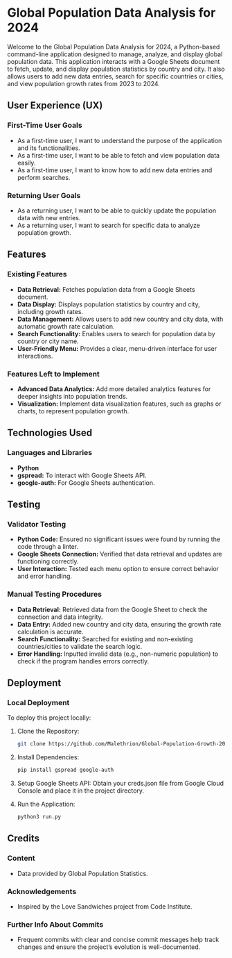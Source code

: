 # Global Population Data Analysis for 2024

Welcome to the Global Population Data Analysis for 2024, a Python-based command-line application designed to manage, analyze, and display global population data. This application interacts with a Google Sheets document to fetch, update, and display population statistics by country and city. It also allows users to add new data entries, search for specific countries or cities, and view population growth rates from 2023 to 2024.

## User Experience (UX)

### First-Time User Goals
- As a first-time user, I want to understand the purpose of the application and its functionalities.
- As a first-time user, I want to be able to fetch and view population data easily.
- As a first-time user, I want to know how to add new data entries and perform searches.

### Returning User Goals
- As a returning user, I want to be able to quickly update the population data with new entries.
- As a returning user, I want to search for specific data to analyze population growth.

## Features

### Existing Features
- **Data Retrieval:** Fetches population data from a Google Sheets document.
- **Data Display:** Displays population statistics by country and city, including growth rates.
- **Data Management:** Allows users to add new country and city data, with automatic growth rate calculation.
- **Search Functionality:** Enables users to search for population data by country or city name.
- **User-Friendly Menu:** Provides a clear, menu-driven interface for user interactions.

### Features Left to Implement
- **Advanced Data Analytics:** Add more detailed analytics features for deeper insights into population trends.
- **Visualization:** Implement data visualization features, such as graphs or charts, to represent population growth.

## Technologies Used

### Languages and Libraries
- **Python**
- **gspread:** To interact with Google Sheets API.
- **google-auth:** For Google Sheets authentication.

## Testing

### Validator Testing
- **Python Code:** Ensured no significant issues were found by running the code through a linter.
- **Google Sheets Connection:** Verified that data retrieval and updates are functioning correctly.
- **User Interaction:** Tested each menu option to ensure correct behavior and error handling.

### Manual Testing Procedures
- **Data Retrieval:** Retrieved data from the Google Sheet to check the connection and data integrity.
- **Data Entry:** Added new country and city data, ensuring the growth rate calculation is accurate.
- **Search Functionality:** Searched for existing and non-existing countries/cities to validate the search logic.
- **Error Handling:** Inputted invalid data (e.g., non-numeric population) to check if the program handles errors correctly.

## Deployment

### Local Deployment

To deploy this project locally:

1. Clone the Repository:
   ```bash
   git clone https://github.com/Malethrion/Global-Population-Growth-2024.git

2. Install Dependencies:
   ```bash
   pip install gspread google-auth

3. Setup Google Sheets API: Obtain your creds.json file from Google Cloud Console and place it in the project directory.

4. Run the Application:
   ```bash
   python3 run.py

## Credits
### Content
- Data provided by Global Population Statistics.
### Acknowledgements
- Inspired by the Love Sandwiches project from Code Institute.
### Further Info About Commits
- Frequent commits with clear and concise commit messages help track changes and ensure the project’s evolution is well-documented.